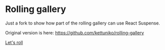 Rolling gallery
============

Just a fork to show how part of the rolling gallery can use React Suspense.

Original version is here: https://github.com/kettuniko/rolling-gallery 

[Let's roll](http://rolling.gallery)
